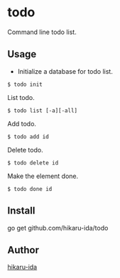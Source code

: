 # todo
Command line todo list.



## Usage
* Initialize a database for todo list.
```
$ todo init
```

List todo.
```
$ todo list [-a][-all]
```

Add todo.
```
$ todo add id
```

Delete todo.
```
$ todo delete id
```

Make the element done.
```
$ todo done id
``` 



## Install
go get github.com/hikaru-ida/todo



## Author
[hikaru-ida](https://github.com/hikaru-ida)
